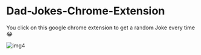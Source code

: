 # Dad-Jokes-Chrome-Extension

You click on this google chrome extension to get a random Joke every time 😂

![img4](https://user-images.githubusercontent.com/41509737/140567171-565a70db-8857-494c-baa8-27eae219224f.png)
